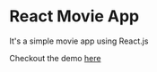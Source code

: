 # React Movie App

It's a simple movie app using React.js

Checkout the demo [here](https://ourmovie.vercel.app/)

